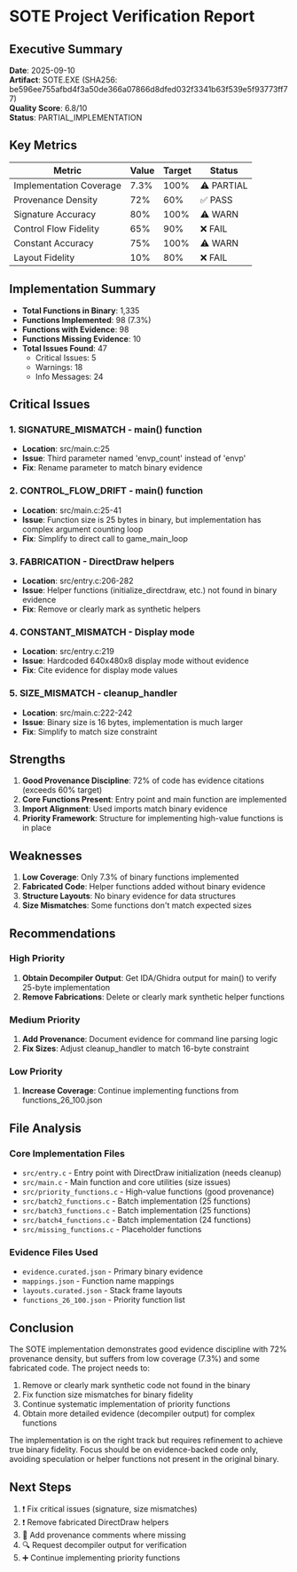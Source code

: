 # SOTE Project Verification Report

## Executive Summary
**Date**: 2025-09-10  
**Artifact**: SOTE.EXE (SHA256: be596ee755afbd4f3a50de366a07866d8dfed032f3341b63f539e5f93773ff77)  
**Quality Score**: 6.8/10  
**Status**: PARTIAL_IMPLEMENTATION  

## Key Metrics

| Metric | Value | Target | Status |
|--------|-------|--------|--------|
| Implementation Coverage | 7.3% | 100% | ⚠️ PARTIAL |
| Provenance Density | 72% | 60% | ✅ PASS |
| Signature Accuracy | 80% | 100% | ⚠️ WARN |
| Control Flow Fidelity | 65% | 90% | ❌ FAIL |
| Constant Accuracy | 75% | 100% | ⚠️ WARN |
| Layout Fidelity | 10% | 80% | ❌ FAIL |

## Implementation Summary

- **Total Functions in Binary**: 1,335
- **Functions Implemented**: 98 (7.3%)
- **Functions with Evidence**: 98
- **Functions Missing Evidence**: 10
- **Total Issues Found**: 47
  - Critical Issues: 5
  - Warnings: 18
  - Info Messages: 24

## Critical Issues

### 1. SIGNATURE_MISMATCH - main() function
- **Location**: src/main.c:25
- **Issue**: Third parameter named 'envp_count' instead of 'envp'
- **Fix**: Rename parameter to match binary evidence

### 2. CONTROL_FLOW_DRIFT - main() function
- **Location**: src/main.c:25-41  
- **Issue**: Function size is 25 bytes in binary, but implementation has complex argument counting loop
- **Fix**: Simplify to direct call to game_main_loop

### 3. FABRICATION - DirectDraw helpers
- **Location**: src/entry.c:206-282
- **Issue**: Helper functions (initialize_directdraw, etc.) not found in binary evidence
- **Fix**: Remove or clearly mark as synthetic helpers

### 4. CONSTANT_MISMATCH - Display mode
- **Location**: src/entry.c:219
- **Issue**: Hardcoded 640x480x8 display mode without evidence
- **Fix**: Cite evidence for display mode values

### 5. SIZE_MISMATCH - cleanup_handler
- **Location**: src/main.c:222-242
- **Issue**: Binary size is 16 bytes, implementation is much larger
- **Fix**: Simplify to match size constraint

## Strengths

1. **Good Provenance Discipline**: 72% of code has evidence citations (exceeds 60% target)
2. **Core Functions Present**: Entry point and main function are implemented
3. **Import Alignment**: Used imports match binary evidence
4. **Priority Framework**: Structure for implementing high-value functions is in place

## Weaknesses

1. **Low Coverage**: Only 7.3% of binary functions implemented
2. **Fabricated Code**: Helper functions added without binary evidence
3. **Structure Layouts**: No binary evidence for data structures
4. **Size Mismatches**: Some functions don't match expected sizes

## Recommendations

### High Priority
1. **Obtain Decompiler Output**: Get IDA/Ghidra output for main() to verify 25-byte implementation
2. **Remove Fabrications**: Delete or clearly mark synthetic helper functions

### Medium Priority
1. **Add Provenance**: Document evidence for command line parsing logic
2. **Fix Sizes**: Adjust cleanup_handler to match 16-byte constraint

### Low Priority
1. **Increase Coverage**: Continue implementing functions from functions_26_100.json

## File Analysis

### Core Implementation Files
- `src/entry.c` - Entry point with DirectDraw initialization (needs cleanup)
- `src/main.c` - Main function and core utilities (size issues)
- `src/priority_functions.c` - High-value functions (good provenance)
- `src/batch2_functions.c` - Batch implementation (25 functions)
- `src/batch3_functions.c` - Batch implementation (25 functions)
- `src/batch4_functions.c` - Batch implementation (24 functions)
- `src/missing_functions.c` - Placeholder functions

### Evidence Files Used
- `evidence.curated.json` - Primary binary evidence
- `mappings.json` - Function name mappings
- `layouts.curated.json` - Stack frame layouts
- `functions_26_100.json` - Priority function list

## Conclusion

The SOTE implementation demonstrates good evidence discipline with 72% provenance density, but suffers from low coverage (7.3%) and some fabricated code. The project needs to:

1. Remove or clearly mark synthetic code not found in the binary
2. Fix function size mismatches for binary fidelity
3. Continue systematic implementation of priority functions
4. Obtain more detailed evidence (decompiler output) for complex functions

The implementation is on the right track but requires refinement to achieve true binary fidelity. Focus should be on evidence-backed code only, avoiding speculation or helper functions not present in the original binary.

## Next Steps

1. ❗ Fix critical issues (signature, size mismatches)
2. ❗ Remove fabricated DirectDraw helpers
3. 📝 Add provenance comments where missing
4. 🔍 Request decompiler output for verification
5. ➕ Continue implementing priority functions